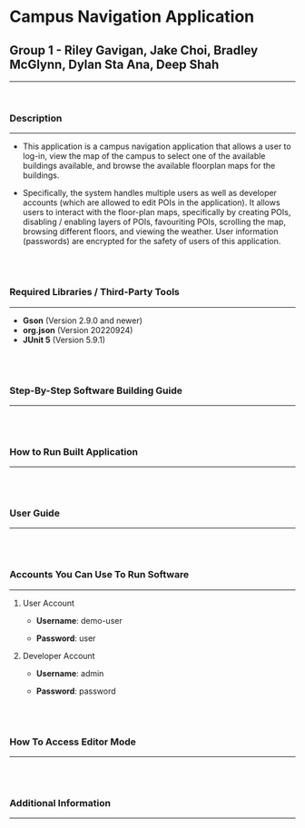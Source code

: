 # Campus Navigation Application
## Group 1 - Riley Gavigan, Jake Choi, Bradley McGlynn, Dylan Sta Ana, Deep Shah
--- 
<br/>

### Description
---
* This application is a campus navigation application that allows a user to log-in, view the map of the campus to select one of the available
buildings available, and browse the available floorplan maps for the buildings. 

* Specifically, the system handles multiple users as well as 
developer accounts (which are allowed to edit POIs in the application). It allows users to interact with the floor-plan maps, specifically
by creating POIs, disabling / enabling layers of POIs, favouriting POIs, scrolling the map, browsing different floors, and viewing the weather.
User information (passwords) are encrypted for the safety of users of this application.

<br/><br/>

### Required Libraries / Third-Party Tools
---
* **Gson** (Version 2.9.0 and newer)
* **org.json** (Version 20220924)
* **JUnit 5** (Version 5.9.1)

<br/><br/>

### Step-By-Step Software Building Guide
---

<br/><br/>

### How to Run Built Application
---

<br/><br/>

### User Guide
---

<br/><br/>

### Accounts You Can Use To Run Software
---
1. User Account

    * **Username**: demo-user

    * **Password**: user

2. Developer Account

    * **Username**: admin

    * **Password**: password

<br/><br/>

### How To Access Editor Mode
---

<br/><br/>

### Additional Information
---